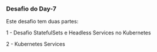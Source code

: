 ### Desafio do Day-7

Este desafio tem duas partes:

1 - Desafio StatefulSets e Headless Services no Kubernetes

2 - Kubernetes Services